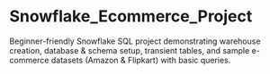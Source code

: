 # Snowflake_Ecommerce_Project
Beginner-friendly Snowflake SQL project demonstrating warehouse creation, database &amp; schema setup, transient tables, and sample e-commerce datasets (Amazon &amp; Flipkart) with basic queries.
